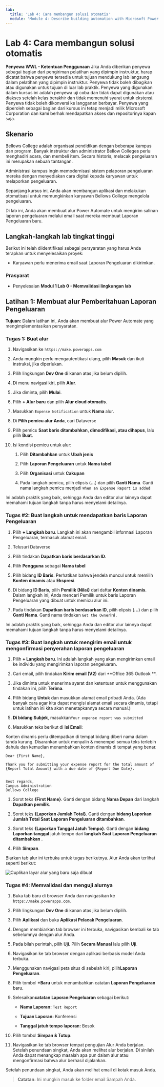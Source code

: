 ```yaml
---
lab:
  title: 'Lab 4: Cara membangun solusi otomatis'
  module: 'Module 4: Describe building automation with Microsoft Power Automate'
---
```


# Lab 4: Cara membangun solusi otomatis

**Penyewa WWL - Ketentuan Penggunaan** Jika Anda diberikan penyewa sebagai bagian dari pengiriman pelatihan yang dipimpin instruktur, harap dicatat bahwa penyewa tersedia untuk tujuan mendukung lab langsung dalam pelatihan yang dipimpin instruktur. Penyewa tidak boleh dibagikan atau digunakan untuk tujuan di luar lab praktik. Penyewa yang digunakan dalam kursus ini adalah penyewa uji coba dan tidak dapat digunakan atau diakses setelah kelas berakhir dan tidak memenuhi syarat untuk ekstensi. Penyewa tidak boleh dikonversi ke langganan berbayar. Penyewa yang diperoleh sebagai bagian dari kursus ini tetap menjadi milik Microsoft Corporation dan kami berhak mendapatkan akses dan repositorinya kapan saja. 

## Skenario

Bellows College adalah organisasi pendidikan dengan beberapa kampus dan program. Banyak instruktur dan administrator Bellow Colleges perlu menghadiri acara, dan membeli item. Secara historis, melacak pengeluaran ini merupakan sebuah tantangan. 

Administrasi kampus ingin memodernisasi sistem pelaporan pengeluaran mereka dengan menyediakan cara digital kepada karyawan untuk melaporkan pengeluaran. 

Sepanjang kursus ini, Anda akan membangun aplikasi dan melakukan otomatisasi untuk memungkinkan karyawan Bellows College mengelola pengeluaran. 

Di lab ini, Anda akan membuat alur Power Automate untuk mengirim salinan laporan pengeluaran melalui email saat mereka membuat Laporan Pengeluaran baru.

## Langkah-langkah lab tingkat tinggi

Berikut ini telah diidentifikasi sebagai persyaratan yang harus Anda terapkan untuk menyelesaikan proyek:

- Karyawan perlu menerima email saat Laporan Pengeluaran dikirimkan. 

### Prasyarat

- Penyelesaian **Modul 1 Lab 0 - Memvalidasi lingkungan lab**

## Latihan 1: Membuat alur Pemberitahuan Laporan Pengeluaran

**Tujuan:** Dalam latihan ini, Anda akan membuat alur Power Automate yang mengimplementasikan persyaratan. 

### Tugas 1: Buat alur

1. Navigasikan ke `https://make.powerapps.com`

1. Anda mungkin perlu mengautentikasi ulang, pilih **Masuk** dan ikuti instruksi, jika diperlukan.

1. Pilih lingkungan **Dev One** di kanan atas jika belum dipilih.

1. Di menu navigasi kiri, pilih **Alur**.

1. Jika diminta, pilih **Mulai**.

1. Pilih **+ Alur baru** dan pilih **Alur cloud otomatis**.

1. Masukkan `Expense Notification` untuk **Nama** alur.

1. Di **Pilih pemicu alur Anda**, cari Dataverse

1. Pilih pemicu **Saat baris ditambahkan, dimodifikasi, atau dihapus**, lalu pilih **Buat**.

1. Isi kondisi pemicu untuk alur:

    1. Pilih **Ditambahkan** untuk **Ubah jenis**
    
    1. Pilih **Laporan Pengeluaran** untuk **Nama tabel**

    1. Pilih **Organisasi** untuk **Cakupan**

    1. Pada langkah pemicu, pilih elipsis (**...**) dan pilih **Ganti Nama**. Ganti nama langkah pemicu menjadi `When an Expense Report is added` 

Ini adalah praktik yang baik, sehingga Anda dan editor alur lainnya dapat memahami tujuan langkah tanpa harus menyelami detailnya.

### Tugas #2: Buat langkah untuk mendapatkan baris Laporan Pengeluaran

1. Pilih **+ Langkah baru**. Langkah ini akan mengambil informasi Laporan Pengeluaran, termasuk alamat email.

1. Telusuri Dataverse

1. Pilih tindakan **Dapatkan baris berdasarkan ID**.

1. Pilih **Pengguna** sebagai **Nama tabel**

1. Pilih bidang **ID Baris**. Perhatikan bahwa jendela muncul untuk memilih **Konten dinamis** atau **Ekspresi**.

1. Di bidang **ID Baris**, pilih **Pemilik (Nilai)** dari daftar **Konten dinamis**. Dalam langkah ini, Anda mencari Pemilik untuk baris Laporan Pengeluaran yang dibuat untuk memicu alur ini. 

1. Pada tindakan **Dapatkan baris berdasarkan ID**, pilih elipsis (**...**) dan pilih **Ganti Nama**. Ganti nama tindakan `Get the Owner`ini .

Ini adalah praktik yang baik, sehingga Anda dan editor alur lainnya dapat memahami tujuan langkah tanpa harus menyelami detailnya.

### Tugas #3: Buat langkah untuk mengirim email untuk mengonfirmasi penyerahan laporan pengeluaran

1. Pilih **+ Langkah baru**. Ini adalah langkah yang akan mengirimkan email ke individu yang mengirimkan laporan pengeluaran.

1. Cari email, pilih tindakan **Kirim email (V2)** dari **Office 365 Outlook **.

1. Jika diminta untuk menerima syarat dan ketentuan untuk menggunakan tindakan ini, pilih **Terima**.

1. Pilih bidang **Untuk** dan masukkan alamat email pribadi Anda. (Ada banyak cara agar kita dapat mengisi alamat email secara dinamis, tetapi untuk latihan ini kita akan menetapkannya secara manual.)  

1. **Di bidang Subjek**, masukkan`Your expense report was submitted`

1. Masukkan teks berikut di **Isi Email**:

Konten dinamis perlu ditempatkan di tempat bidang diberi nama dalam tanda kurung. Disarankan untuk menyalin & menempel semua teks terlebih dahulu dan kemudian menambahkan konten dinamis di tempat yang benar.

    Dear {First Name},
    
    Thank you for submitting your expense report for the total amount of {Report Total Amount} with a due date of {Report Due Date}.
    
     
    Best regards,
    Campus Administration
    Bellows College

1. Sorot teks **{First Name}**. Ganti dengan bidang **Nama Depan** dari langkah **Dapatkan pemilik**.

1. Sorot teks **{Laporkan Jumlah Total}**. Ganti dengan **bidang **Laporkan Jumlah** Total Saat Laporan Pengeluaran ditambahkan**.

1. Sorot teks **{Laporkan Tanggal Jatuh Tempo}**. Ganti dengan **bidang Laporkan tanggal** jatuh tempo dari **langkah Saat Laporan Pengeluaran ditambahkan** .

1. Pilih **Simpan**.

Biarkan tab alur ini terbuka untuk tugas berikutnya. Alur Anda akan terlihat seperti berikut:

![Cuplikan layar alur yang baru saja dibuat](media/lab-4-create-an-automated-solution-01.png)

### Tugas #4: Memvalidasi dan menguji alurnya

1. Buka tab baru di browser Anda dan navigasikan ke `https://make.powerapps.com`.

1. Pilih lingkungan **Dev One** di kanan atas jika belum dipilih.

1. Pilih **Aplikasi** dan buka **Aplikasi Pelacak Pengeluaran**.

1. Dengan membiarkan tab browser ini terbuka, navigasikan kembali ke tab sebelumnya dengan alur Anda.

1. Pada bilah perintah, pilih **Uji**. Pilih **Secara Manual** lalu pilih **Uji**.

1. Navigasikan ke tab browser dengan aplikasi berbasis model Anda terbuka.

1. Menggunakan navigasi peta situs di sebelah kiri, pilih**Laporan Pengeluaran**.

1. Pilih tombol **+Baru** untuk menambahkan catatan **Laporan Pengeluaran** baru.

1. Selesaikan**catatan Laporan Pengeluaran** sebagai berikut:

    - **Nama Laporan:** `Test Report`

    - **Tujuan Laporan:** Konferensi

    - **Tanggal jatuh tempo laporan:** Besok

1. Pilih tombol **Simpan &amp; Tutup**.

1. Navigasikan ke tab browser tempat pengujian Alur Anda berjalan. Setelah penundaan singkat, Anda akan melihat alur berjalan. Di sinilah Anda dapat menangkap masalah apa pun dalam alur atau mengonfirmasi bahwa alur berhasil dijalankan.

Setelah penundaan singkat, Anda akan melihat email di kotak masuk Anda. 

>**Catatan:** Ini mungkin masuk ke folder email Sampah Anda.
